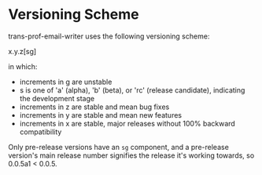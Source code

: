 Versioning Scheme
=================

trans-prof-email-writer uses the following versioning scheme:

x.y.z[sg]

in which:

- increments in g are unstable
- s is one of 'a' (alpha), 'b' (beta), or 'rc' (release candidate),
  indicating the development stage
- increments in z are stable and mean bug fixes
- increments in y are stable and mean new features
- increments in x are stable, major releases without 100% backward
  compatibility

Only pre-release versions have an `sg` component, and a pre-release
version's main release number signifies the release it's working
towards, so 0.0.5a1 < 0.0.5.
